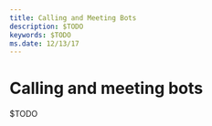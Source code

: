 ```yaml
---
title: Calling and Meeting Bots
description: $TODO
keywords: $TODO
ms.date: 12/13/17
---
```


# Calling and meeting bots

$TODO